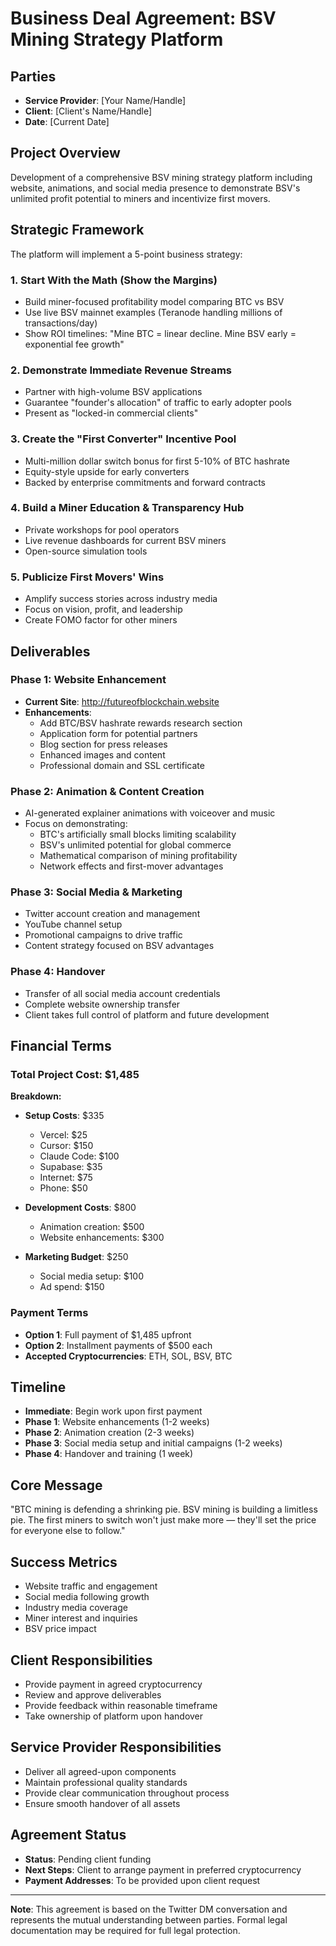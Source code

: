 # Business Deal Agreement: BSV Mining Strategy Platform

## Parties
- **Service Provider**: [Your Name/Handle]
- **Client**: [Client's Name/Handle]
- **Date**: [Current Date]

## Project Overview
Development of a comprehensive BSV mining strategy platform including website, animations, and social media presence to demonstrate BSV's unlimited profit potential to miners and incentivize first movers.

## Strategic Framework
The platform will implement a 5-point business strategy:

### 1. Start With the Math (Show the Margins)
- Build miner-focused profitability model comparing BTC vs BSV
- Use live BSV mainnet examples (Teranode handling millions of transactions/day)
- Show ROI timelines: "Mine BTC = linear decline. Mine BSV early = exponential fee growth"

### 2. Demonstrate Immediate Revenue Streams
- Partner with high-volume BSV applications
- Guarantee "founder's allocation" of traffic to early adopter pools
- Present as "locked-in commercial clients"

### 3. Create the "First Converter" Incentive Pool
- Multi-million dollar switch bonus for first 5-10% of BTC hashrate
- Equity-style upside for early converters
- Backed by enterprise commitments and forward contracts

### 4. Build a Miner Education & Transparency Hub
- Private workshops for pool operators
- Live revenue dashboards for current BSV miners
- Open-source simulation tools

### 5. Publicize First Movers' Wins
- Amplify success stories across industry media
- Focus on vision, profit, and leadership
- Create FOMO factor for other miners

## Deliverables

### Phase 1: Website Enhancement
- **Current Site**: http://futureofblockchain.website
- **Enhancements**:
  - Add BTC/BSV hashrate rewards research section
  - Application form for potential partners
  - Blog section for press releases
  - Enhanced images and content
  - Professional domain and SSL certificate

### Phase 2: Animation & Content Creation
- AI-generated explainer animations with voiceover and music
- Focus on demonstrating:
  - BTC's artificially small blocks limiting scalability
  - BSV's unlimited potential for global commerce
  - Mathematical comparison of mining profitability
  - Network effects and first-mover advantages

### Phase 3: Social Media & Marketing
- Twitter account creation and management
- YouTube channel setup
- Promotional campaigns to drive traffic
- Content strategy focused on BSV advantages

### Phase 4: Handover
- Transfer of all social media account credentials
- Complete website ownership transfer
- Client takes full control of platform and future development

## Financial Terms

### Total Project Cost: $1,485
**Breakdown:**
- **Setup Costs**: $335
  - Vercel: $25
  - Cursor: $150
  - Claude Code: $100
  - Supabase: $35
  - Internet: $75
  - Phone: $50

- **Development Costs**: $800
  - Animation creation: $500
  - Website enhancements: $300

- **Marketing Budget**: $250
  - Social media setup: $100
  - Ad spend: $150

### Payment Terms
- **Option 1**: Full payment of $1,485 upfront
- **Option 2**: Installment payments of $500 each
- **Accepted Cryptocurrencies**: ETH, SOL, BSV, BTC

## Timeline
- **Immediate**: Begin work upon first payment
- **Phase 1**: Website enhancements (1-2 weeks)
- **Phase 2**: Animation creation (2-3 weeks)
- **Phase 3**: Social media setup and initial campaigns (1-2 weeks)
- **Phase 4**: Handover and training (1 week)

## Core Message
"BTC mining is defending a shrinking pie. BSV mining is building a limitless pie. The first miners to switch won't just make more — they'll set the price for everyone else to follow."

## Success Metrics
- Website traffic and engagement
- Social media following growth
- Industry media coverage
- Miner interest and inquiries
- BSV price impact

## Client Responsibilities
- Provide payment in agreed cryptocurrency
- Review and approve deliverables
- Provide feedback within reasonable timeframe
- Take ownership of platform upon handover

## Service Provider Responsibilities
- Deliver all agreed-upon components
- Maintain professional quality standards
- Provide clear communication throughout process
- Ensure smooth handover of all assets

## Agreement Status
- **Status**: Pending client funding
- **Next Steps**: Client to arrange payment in preferred cryptocurrency
- **Payment Addresses**: To be provided upon client request

---

**Note**: This agreement is based on the Twitter DM conversation and represents the mutual understanding between parties. Formal legal documentation may be required for full legal protection.
